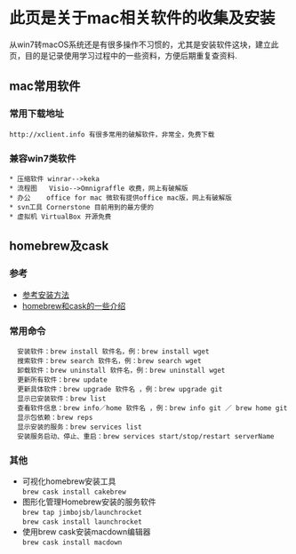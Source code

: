 # 此页是关于mac相关软件的收集及安装
从win7转macOS系统还是有很多操作不习惯的，尤其是安装软件这块，建立此页，目的是记录使用学习过程中的一些资料，方便后期重复查资料.
## mac常用软件
### 常用下载地址
	http://xclient.info 有很多常用的破解软件，非常全，免费下载
### 兼容win7类软件
	* 压缩软件 winrar-->keka
	* 流程图   Visio-->Omnigraffle 收费，网上有破解版
	* 办公    office for mac 微软有提供office mac版，网上有破解版
	* svn工具 Cornerstone 目前用到的最方便的
	* 虚拟机 VirtualBox 开源免费
## homebrew及cask
### 参考
  * [参考安装方法](https://www.cnblogs.com/51fx/p/7004429.html)
  * [homebrew和cask的一些介绍](https://blog.csdn.net/yangyangzhang1990/article/details/51578565)
  
### 常用命令
```
  安装软件：brew install 软件名，例：brew install wget
  搜索软件：brew search 软件名，例：brew search wget
  卸载软件：brew uninstall 软件名，例：brew uninstall wget
  更新所有软件：brew update
  更新具体软件：brew upgrade 软件名 ，例：brew upgrade git
  显示已安装软件：brew list
  查看软件信息：brew info／home 软件名 ，例：brew info git ／ brew home git
  显示包依赖：brew reps
  显示安装的服务：brew services list
  安装服务启动、停止、重启：brew services start/stop/restart serverName
```

### 其他
  * 可视化homebrew安装工具<br>
      `brew cask install cakebrew`
  * 图形化管理Homebrew安装的服务软件<br>
  	`brew tap jimbojsb/launchrocket`<br>
	`brew cask install launchrocket`
  * 使用brew cask安装macdown编辑器<br> 
      `brew cask install macdown`